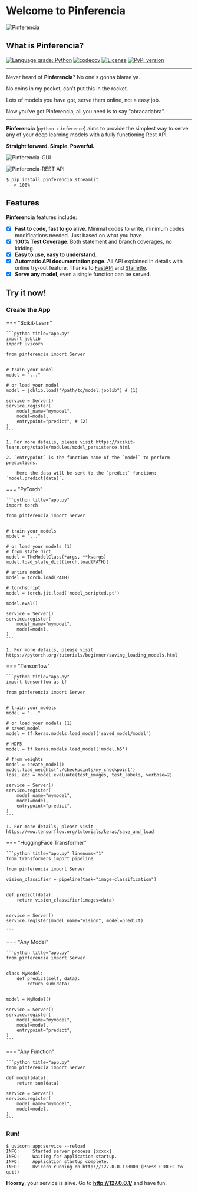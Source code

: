 # Welcome to Pinferencia

![Pinferencia](/assets/images/logo_header.png)

## What is Pinferencia?

[![Language grade: Python](https://img.shields.io/lgtm/grade/python/g/underneathall/pinferencia.svg?logo=lgtm&logoWidth=18)](https://lgtm.com/projects/g/underneathall/pinferencia/context:python)
[![codecov](https://codecov.io/gh/underneathall/pinferencia/branch/main/graph/badge.svg?token=M7J77E4IWC)](https://codecov.io/gh/underneathall/pinferencia)
[![License](https://img.shields.io/badge/License-Apache_2.0-blue.svg)](https://opensource.org/licenses/Apache-2.0)
[![PyPI version](https://badge.fury.io/py/pinferencia.svg)](https://badge.fury.io/py/pinferencia)

---

Never heard of **Pinferencia**? No one's gonna blame ya.

No coins in my pocket, can't put this in the rocket.

Lots of models you have got, serve them online, not a easy job.

Now you've got Pinferencia, all you need is to say "abracadabra".

---

**Pinferencia** (`python` + `inference`) aims to provide the simplest way to serve any of your deep learning models with a fully functioning Rest API.

**Straight forward. Simple. Powerful.**

![Pinferencia-GUI](/assets/images/examples/translation-gui.png)

![Pinferencia-REST API](/assets/images/examples/translate-app.png)

<div class="termy">

```console
$ pip install pinferencia streamlit
---> 100%
```

</div>

## Features

**Pinferencia** features include:

- [x] **Fast to code, fast to go alive**. Minimal codes to write, minimum codes modifications needed. Just based on what you have.
- [x] **100% Test Coverage**: Both statement and branch coverages, no kidding.
- [x] **Easy to use, easy to understand**.
- [x] **Automatic API documentation page**. All API explained in details with online try-out feature. Thanks to [FastAPI](https://fastapi.tiangolo.com) and [Starlette](https://www.starlette.io).
- [x] **Serve any model**, even a single function can be served.

## Try it now!

### Create the App

=== "Scikit-Learn"

    ```python title="app.py"
    import joblib
    import uvicorn

    from pinferencia import Server


    # train your model
    model = "..."

    # or load your model
    model = joblib.load("/path/to/model.joblib") # (1)

    service = Server()
    service.register(
        model_name="mymodel",
        model=model,
        entrypoint="predict", # (2)
    )
    ```

    1. For more details, please visit https://scikit-learn.org/stable/modules/model_persistence.html

    2. `entrypoint` is the function name of the `model` to perform predictions.

        Here the data will be sent to the `predict` function: `model.predict(data)`.

=== "PyTorch"

    ```python title="app.py"
    import torch

    from pinferencia import Server


    # train your models
    model = "..."

    # or load your models (1)
    # from state_dict
    model = TheModelClass(*args, **kwargs)
    model.load_state_dict(torch.load(PATH))

    # entire model
    model = torch.load(PATH)

    # torchscript
    model = torch.jit.load('model_scripted.pt')

    model.eval()

    service = Server()
    service.register(
        model_name="mymodel",
        model=model,
    )
    ```

    1. For more details, please visit https://pytorch.org/tutorials/beginner/saving_loading_models.html

=== "Tensorflow"

    ```python title="app.py"
    import tensorflow as tf

    from pinferencia import Server


    # train your models
    model = "..."

    # or load your models (1)
    # saved_model
    model = tf.keras.models.load_model('saved_model/model')

    # HDF5
    model = tf.keras.models.load_model('model.h5')

    # from weights
    model = create_model()
    model.load_weights('./checkpoints/my_checkpoint')
    loss, acc = model.evaluate(test_images, test_labels, verbose=2)

    service = Server()
    service.register(
        model_name="mymodel",
        model=model,
        entrypoint="predict",
    )
    ```

    1. For more details, please visit https://www.tensorflow.org/tutorials/keras/save_and_load

=== "HuggingFace Transformer"

    ```python title="app.py" linenums="1"
    from transformers import pipeline

    from pinferencia import Server

    vision_classifier = pipeline(task="image-classification")


    def predict(data):
        return vision_classifier(images=data)


    service = Server()
    service.register(model_name="vision", model=predict)

    ```

=== "Any Model"

    ```python title="app.py"
    from pinferencia import Server


    class MyModel:
        def predict(self, data):
            return sum(data)


    model = MyModel()

    service = Server()
    service.register(
        model_name="mymodel",
        model=model,
        entrypoint="predict",
    )
    ```

=== "Any Function"

    ```python title="app.py"
    from pinferencia import Server

    def model(data):
        return sum(data)

    service = Server()
    service.register(
        model_name="mymodel",
        model=model,
    )
    ```

### Run!

<div class="termy">

```console
$ uvicorn app:service --reload
INFO:     Started server process [xxxxx]
INFO:     Waiting for application startup.
INFO:     Application startup complete.
INFO:     Uvicorn running on http://127.0.0.1:8000 (Press CTRL+C to quit)
```

</div>

**Hooray**, your service is alive. Go to **http://127.0.0.1/** and have fun.
